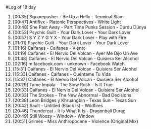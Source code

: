 #Log of 18 day

1. [00:35] Squarepusher - Be Up a Hello - Terminal Slam
1. [00:47] Antiflvx - Platonic Perspectives - White Light
1. [00:48] She Past Away - Part Time Punks Session - Durdu Dünya
1. [00:53] Psychic Guilt - Your Dark Lover - Your Dark Lover
1. [00:57] S Y Z Y G Y X - Your Dark Lover - Play with Fire
1. [01:01] Psychic Guilt - Your Dark Lover - Your Dark Lover
1. [01:16] Caifanes - Caifanes - Viento
1. [01:19] Caifanes - El Nervio Del Volcan - Ayer Me Dijo Un Ave
1. [01:48] Caifanes - El Nervio Del Volcan - Quisiera Ser Alcohol
1. [02:16] m.facebook.com - unknown - Facebook Watch
1. [15:31] Caifanes - El Nervio Del Volcan - Quisiera Ser Alcohol
1. [15:33] Caifanes - Caifanes - Cuéntame Tu Vida
1. [15:37] Caifanes - El Nervio Del Volcan - Quisiera Ser Alcohol
1. [20:29] Tame Impala - The Slow Rush - Is It True
1. [20:33] Caifanes - El Nervio Del Volcan - Quisiera Ser Alcohol
1. [20:33] The Strokes - The New Abnormal - Bad Decisions
1. [20:38] Leon Bridges y Khruangbin - Texas Sun - Texas Sun
1. [20:42] Sault - Untitled (Black Is) - Wildfires
1. [20:46] Thundercat - It Is What It Is - Dragonball Durag
1. [20:49] Still Woozy - Window - Window
1. [20:51] Grimes - Miss Anthropocene - Violence (Original Mix)

